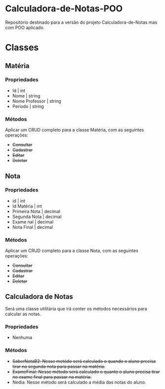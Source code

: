 # Calculadora-de-Notas-POO
Repositório destinado para a versão do projeto Calculadora-de-Notas mas com POO aplicado.

# Classes

## Matéria
### Propriedades
- Id | int 
- Nome | string
- Nome Professor | string
- Periodo | string

### Métodos
Aplicar um CRUD completo para a classe Matéria, com as seguintes operações:
- ~~Consultar~~
- ~~Cadastrar~~
- ~~Editar~~
- ~~Deletar~~

## Nota
### Propriedades
- id | int
- Id Matéria | int
- Primeira Nota | decimal 
- Segunda Nota | decimal 
- Exame nal | decimal 
- Nota Final | decimal 

### Métodos
Aplicar um CRUD completo para a classe Nota, com as seguintes operações:
- ~~Consultar~~
- ~~Cadastrar~~
- ~~Editar~~
- ~~Deletar~~

## Calculadora de Notas
Será uma classe utilitária que irá conter os métodos necessários para calcular as notas.

### Propriedades
- Nenhuma

### Métodos
- ~~SaberNotaB2: Nesse metódo será calculado o quando o aluno precisa tirar na segunda nota para passar na matéria.~~
- ~~ExameFinal: Nesse método será calculado o quanto o aluno precisa tirar no exame final para passar na matéria.~~
- Nedia: Nesse método será calculado a média das notas do aluno.